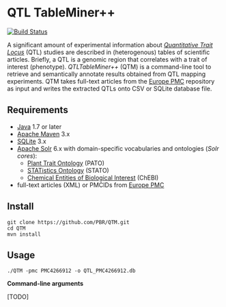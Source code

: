# QTL TableMiner++

[![Build Status](https://travis-ci.org/candYgene/QTM.svg?branch=master)](https://travis-ci.org/candYgene/QTM)

A significant amount of experimental information about [_Quantitative Trait Locus_](https://en.wikipedia.org/wiki/Quantitative_trait_locus) (QTL) studies are described in (heterogenous) tables of scientific articles. Briefly, a QTL is a genomic region that correlates with a trait of interest (phenotype). _QTLTableMiner++_ (QTM) is a command-line tool to retrieve and semantically annotate results obtained from QTL mapping experiments. QTM takes full-text articles from the [Europe PMC](https://europepmc.org/) repository as input and writes the extracted QTLs onto CSV or SQLite database file.

## Requirements

* [Java](http://www.oracle.com/technetwork/java/javase/downloads/index.html) 1.7 or later
* [Apache Maven](https://maven.apache.org/) 3.x
* [SQLite](https://sqlite.org/) 3.x
* [Apache Solr](https://lucene.apache.org/solr/) 6.x with domain-specific vocabularies and ontologies (_Solr cores_):
  * [Plant Trait Ontology](http://www.ontobee.org/ontology/PATO) (PATO)
  * [STATistics Ontology](http://www.ontobee.org/ontology/STATO) (STATO)
  * [Chemical Entities of Biological Interest](https://www.ebi.ac.uk/chebi/) (ChEBI)
* full-text articles (XML) or PMCIDs from [Europe PMC](https://europepmc.org/)

## Install

```
git clone https://github.com/PBR/QTM.git
cd QTM
mvn install
```

## Usage

`./QTM -pmc PMC4266912 -o QTL_PMC4266912.db`

**Command-line arguments**

[TODO]
